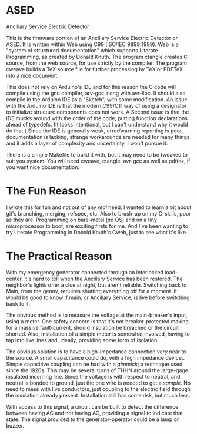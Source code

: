 ASED
=========
Ancillary Service Electric Detector


This is the firmware portion of an Ancillary Service Electric Detector or ASED.
It is written within Web using C99 (ISO/IEC 9899:1999). Web is a "system of
structured documentation" which supports Literate Programming, as created by
Donald Knuth. The program ctangle creates C source, from the web source, for
use strictly by the compiler. The program cweave builds a TeX source file for
further processing by TeX or PDFTeX into a nice document.

This does not rely on Arduino's IDE and for this reason the C code will compile
using the gnu compiler, arv-gcc along with avr-libc. It should also compile in
the Arduino IDE as a "Sketch", with some modification. An issue with the
Arduino IDE is that the modern C99/C11 way of using a designator to initialize
structure components does not work.  A Second issue is that the IDE mucks around
with the order of the code, putting function declarations ahead of typedefs. (It
looks intentional, but I can't understand why it would do that.) Since the IDE
is generally weak, error/warning reporting is poor, documentation is lacking,
 strange workarounds are needed for many things and it adds a layer of
complexity and uncertainty, I won't pursue it. 


There is a simple Makefile to build it with, but it may need to be tweaked to
suit you system. You will need cweave, ctangle, avr-gcc as well as pdftex, if
you want nice documentation. 

# The Fun Reason
I wrote this for fun and not out of any *real* need. I wanted to learn a bit about git's branching, merging, refspec, etc. Also to brush-up on my C-skills, poor as they are. Programming on bare-metal (no OS) and on a tiny microprocessor to boot, are exciting firsts for me. And I've been wanting to try Literate Programming in Donald Knuth's Cweb, just to see what it's like. 

# The Practical Reason
With my emergency generator connected through an interlocked load-center, it's
hard to tell when the Ancillary Service has been restored. The neighbor's
lights offer a clue at night, but aren't reliable. Switching back to Main, from
the genny, requires shutting everything off for a moment. It would be good to
know if main, or Ancillary Service, is live before switching back to it.

The obvious method is to measure the voltage at the main-breaker's input, using
a meter. One safety concern is that it's not breaker-protected making for a
massive fault-current, should insulation be breached or the circuit shorted.
Also, installation of a simple meter is somewhat involved, having to tap into
live lines and, ideally, providing some form of isolation. 

The obvious solution is to have a high-impedance connection very near to the source.
A small capacitance could do, with a high impedance device..
Simple capacitive coupling can be had with a *gimmick*; a technique used since the 1920s.
This may be several turns of THHN around the large-gage insulated incoming line.
Since the voltage is with respect to neutral, and neutral is bonded to ground,
just the one wire is needed to get a *sample*.
No need to mess with live conductors, just coupling to the electric field through the insulation already present.
Installation still has some risk, but much less.

With access to this signal, a circuit can be built to detect the difference
between having AC and not having AC, providing a signal to indicate that state.
The signal provided to the generator-operator could be a lamp or buzzer.  

